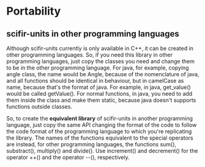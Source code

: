 # Portability

## scifir-units in other programming languages

Although scifir-units currently is only available in C++, it can be created in other programming languages. So, if you need this library in other programming languages, just copy the classes you need and change them to be in the other programming language. For java, for example, copying angle class, the name would be Angle, because of the nomenclature of java, and all functions should be identical in behaviour, but in camelCase as name, because that's the format of java. For example, in java, get_value() would be called getValue(). For normal functions, in java, you need to add them inside the class and make them static, because java doesn't supports functions outside classes.

So, to create the **equivalent library** of scifir-units in another programming language, just copy the same API changing the format of the code to follow the code format of the programming language to which you're replicating the library. The names of the functions equivalent to the special operators are instead, for other programming languages, the functions sum(), substract(), multiply() and divide(). Use increment() and decrement() for the operator ++() and the operator --(), respectively.

